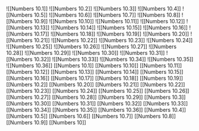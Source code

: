 ![[Numbers 10.1]]
![[Numbers 10.2]]
![[Numbers 10.3]]
![[Numbers 10.4]]
![[Numbers 10.5]]
![[Numbers 10.6]]
![[Numbers 10.7]]
![[Numbers 10.8]]
![[Numbers 10.9]]
![[Numbers 10.10]]
![[Numbers 10.11]]
![[Numbers 10.12]]
![[Numbers 10.13]]
![[Numbers 10.14]]
![[Numbers 10.15]]
![[Numbers 10.16]]
![[Numbers 10.17]]
![[Numbers 10.18]]
![[Numbers 10.19]]
![[Numbers 10.20]]
![[Numbers 10.21]]
![[Numbers 10.22]]
![[Numbers 10.23]]
![[Numbers 10.24]]
![[Numbers 10.25]]
![[Numbers 10.26]]
![[Numbers 10.27]]
![[Numbers 10.28]]
![[Numbers 10.29]]
![[Numbers 10.30]]
![[Numbers 10.31]]
![[Numbers 10.32]]
![[Numbers 10.33]]
![[Numbers 10.34]]
![[Numbers 10.35]]
![[Numbers 10.36]]
[[Numbers 10.1]]
[[Numbers 10.10]]
[[Numbers 10.11]]
[[Numbers 10.12]]
[[Numbers 10.13]]
[[Numbers 10.14]]
[[Numbers 10.15]]
[[Numbers 10.16]]
[[Numbers 10.17]]
[[Numbers 10.18]]
[[Numbers 10.19]]
[[Numbers 10.2]]
[[Numbers 10.20]]
[[Numbers 10.21]]
[[Numbers 10.22]]
[[Numbers 10.23]]
[[Numbers 10.24]]
[[Numbers 10.25]]
[[Numbers 10.26]]
[[Numbers 10.27]]
[[Numbers 10.28]]
[[Numbers 10.29]]
[[Numbers 10.3]]
[[Numbers 10.30]]
[[Numbers 10.31]]
[[Numbers 10.32]]
[[Numbers 10.33]]
[[Numbers 10.34]]
[[Numbers 10.35]]
[[Numbers 10.36]]
[[Numbers 10.4]]
[[Numbers 10.5]]
[[Numbers 10.6]]
[[Numbers 10.7]]
[[Numbers 10.8]]
[[Numbers 10.9]]
[[Numbers 10]]
